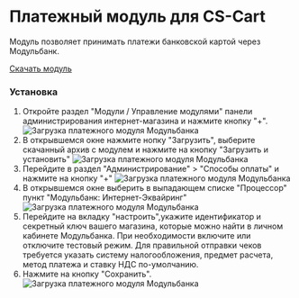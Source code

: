 # Платежный модуль для CS-Cart

Модуль позволяет принимать платежи банковской картой через Модульбанк.

[Скачать модуль](https://github.com/modulbank-pay/modulbank-cscart/releases/latest/download/modulbank_cscart.zip)

### Установка

1. Откройте раздел "Модули / Управление модулями" панели администрирования интернет-магазина и нажмите кнопку "+".
![Загрузка платежного модуля Модульбанка](https://modulbank-pay.github.io/screenshots/cscart/1.png)
2. В открывшемся окне нажмите нопку "Загрузить", выберите скачанный архив с модулем и нажмите на кнопку "Загрузить и установить"
![Загрузка платежного модуля Модульбанка](https://modulbank-pay.github.io/screenshots/cscart/2.png)
3. Перейдите в раздел "Администрирование" > "Способы оплаты" и нажмите на кнопку "+"
![Загрузка платежного модуля Модульбанка](https://modulbank-pay.github.io/screenshots/cscart/3.png)
4. В открывшемся окне выберить в выпадающем списке "Процессор" пункт "Модульбанк: Интернет-Эквайринг"
![Загрузка платежного модуля Модульбанка](https://modulbank-pay.github.io/screenshots/cscart/4.png)
5. Перейдите на вкладку "настроить",укажите идентификатор и секретный ключ вашего магазина, которые можно найти в личном кабинете Модульбанка. При необходимости включите или отключите тестовый режим.
Для правильной отправки чеков требуется указать систему налогообложения, предмет расчета, метод платежа и ставку НДС по-умолчанию.
6. Нажмите на кнопку "Сохранить".
![Загрузка платежного модуля Модульбанка](https://modulbank-pay.github.io/screenshots/cscart/5.png)